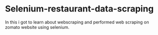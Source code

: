 # Selenium-restaurant-data-scraping
In this i got to learn about webscraping and performed web scraping on zomato website using selenium.

